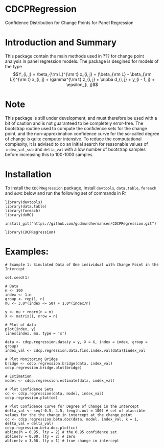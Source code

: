 # CDCPRegression
Confidence Distribution for Change Points for Panel Regression

# Introduction and Summary 

This package contain the main methods used in ??? for change point analysis in panel regression models. The package is desgined for models of the type 
$$Y_{i, j} = \beta_{\rm L}^{\rm t} x_{i, j} + (\beta_{\rm L} - \beta_{\rm L})^{\rm t} x_{i, j} + \gamma^{\rm t} z_{i, j} + \alpba d_{i, j} + y_{i - 1, j} + \epsilon_{i, j}$$

# Note

This package is still under development, and must therefore be used with a bit of caution and is not guaranteed to be completely error-free. The bootstrap routine used to compute the confidence sets for the change point, and the non-approximation confidence curve for the so-called degree of change is quite computer intensive. To reduce the computational complexity, it is advised to do an initial search for reasonable values of `index_val_sub` and `delta_val` with a low number of bootstrap samples before increasing this to 100-1000 samples. 
 


# Installation 
To install the `CDCPRegression` package, install `devtools`, `data.table`, `foreach` and `doMC` below and run the following set of commands in R: 
```
library(devtools)
library(data.table)
library(foreach)
library(doMC)

install_git("https://github.com/gudmundhermansen/CDCPRegression.git")

library(CDCPRegression)
```

# Examples: 
```
# Example 1: Simulated Data of One individual with Change Point in the Intercept

set.seed(1)

# Data
n <- 100
index <- 1:n
group <- rep(1, n)
mu <- 3.0*(index <= 50) + 1.0*(index/n)

y <- mu + rnorm(n = n)
X <- matrix(1, nrow = n)

# Plot of data
plot(index, y)
lines(index, mu, type = 's')

data <- cdcp.regression.data(y = y, X = X, index = index, group = group)
index_val <- cdcp.regression.data.find.index.val(data)$index_val

# Plot Monitoring Bridge 
bridge <- cdcp.regression.bridge(data, index_val)
cdcp.regression.bridge.plot(bridge)

# Estimation 
model <- cdcp.regression.estimate(data, index_val)

# Plot Confidence Sets 
cd <- cdcp.regression(data, model, index_val)
cdcp.regression.plot(cd)

# Plot Confidence Curve for Degree of Change in the Intercept 
delta_val <- seq(-0.5, 4.5, length.out = 100) # set of plausible values for the the change in intercept at the change point 
cc <- cdcp.regression.beta.doc(data, model, index_val, k = 1, delta_val = delta_val)
cdcp.regression.beta.doc.plot(cc)
abline(h = 0.95, lty = 2) # the 0.95 confidence set
abline(v = 0.00, lty = 2) # zero 
abline(v = 3.00, lty = 1) # true change in intercept

```
